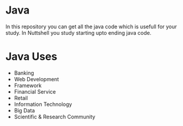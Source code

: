 # Java
In this repository you can get all the java code which is usefull for your study.
In Nuttshell you study starting upto ending java code.

<h1>Java Uses </h1>
<ul>
  <li>Banking</li>
  <li>Web Development</li>
  <li>Framework</li>
  <li>Financial Service</li>
  <li>Retail</li>
  <li>Information Technology</li>
  <li>Big Data</li>
  <li>Scientific & Research Community</li>
</ul>  

